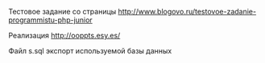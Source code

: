 Тестовое задание со страницы http://www.blogovo.ru/testovoe-zadanie-programmistu-php-junior

Реализация  http://ooppts.esy.es/

Файл s.sql экспорт используемой базы данных
